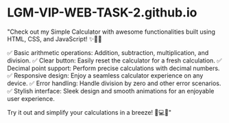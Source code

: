 # LGM-VIP-WEB-TASK-2.github.io

"Check out my Simple Calculator with awesome functionalities built using HTML, CSS, and JavaScript! ✨🔢🔥

✅ Basic arithmetic operations: Addition, subtraction, multiplication, and division.
✅ Clear button: Easily reset the calculator for a fresh calculation.
✅ Decimal point support: Perform precise calculations with decimal numbers.
✅ Responsive design: Enjoy a seamless calculator experience on any device.
✅ Error handling: Handle division by zero and other error scenarios.
✅ Stylish interface: Sleek design and smooth animations for an enjoyable user experience.

Try it out and simplify your calculations in a breeze! 💪💻🔢"